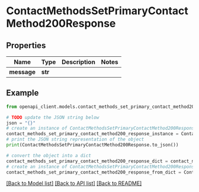 # ContactMethodsSetPrimaryContactMethod200Response


## Properties

Name | Type | Description | Notes
------------ | ------------- | ------------- | -------------
**message** | **str** |  | 

## Example

```python
from openapi_client.models.contact_methods_set_primary_contact_method200_response import ContactMethodsSetPrimaryContactMethod200Response

# TODO update the JSON string below
json = "{}"
# create an instance of ContactMethodsSetPrimaryContactMethod200Response from a JSON string
contact_methods_set_primary_contact_method200_response_instance = ContactMethodsSetPrimaryContactMethod200Response.from_json(json)
# print the JSON string representation of the object
print(ContactMethodsSetPrimaryContactMethod200Response.to_json())

# convert the object into a dict
contact_methods_set_primary_contact_method200_response_dict = contact_methods_set_primary_contact_method200_response_instance.to_dict()
# create an instance of ContactMethodsSetPrimaryContactMethod200Response from a dict
contact_methods_set_primary_contact_method200_response_from_dict = ContactMethodsSetPrimaryContactMethod200Response.from_dict(contact_methods_set_primary_contact_method200_response_dict)
```
[[Back to Model list]](../README.md#documentation-for-models) [[Back to API list]](../README.md#documentation-for-api-endpoints) [[Back to README]](../README.md)


